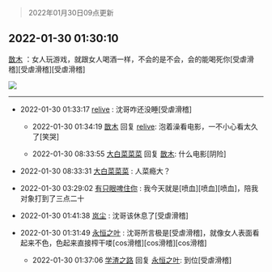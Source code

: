 > 2022年01月30日09点更新
<link rel="stylesheet" href="https://cdn.jsdelivr.net/gh/taotie6/sampleJSON@main/css/photo_show.css">
<meta name="referrer" content="no-referrer" />


 ## 2022-01-30 01:30:10 

 [㪚木](https://www.coolapk.com/feed/33193526?shareKey=M2VkYmQzNmJmOTAwNjFmNTgwMTU~) ：女人玩游戏，就跟女人喝酒一样，不会的是不会，会的能喝死你[受虐滑稽][受虐滑稽][受虐滑稽] 

<div class="album">
<img class="img-item" src="https://image.coolapk.com/feed/2019/0515/09/1081091_3748_1897@180x122.gif" />
</div>

 ------- 

- 2022-01-30 01:33:17 [relive](uid=1401589) : 沈哥咋还没睡[受虐滑稽] 

    - 2022-01-30 01:34:19 [㪚木](uid=1081091) 回复 [relive](uid=1401589): 泡着澡看电影，一不小心看太久了[笑哭] 

    - 2022-01-30 08:33:55 [大白菜菜菜](uid=2081020) 回复 [㪚木](uid=1081091): 什么电影[阴险] 

- 2022-01-30 08:33:31 [大白菜菜菜](uid=2081020) : 人菜瘾大？ 

- 2022-01-30 03:29:02 [有只眼啤住你](uid=4226102) : 我今天就是[喷血][喷血][喷血]，陪我对象打到了三点二十 

- 2022-01-30 01:41:38 [岚尘](uid=1308250) : 沈哥该休息了[受虐滑稽] 

- 2022-01-30 01:31:49 [永恒之叶](uid=4087136) : 沈哥所言极是[受虐滑稽]，就像女人表面看起来不色，色起来直接榨干喽[cos滑稽][cos滑稽][cos滑稽] 

    - 2022-01-30 01:37:06 [学渣之路](uid=935369) 回复 [永恒之叶](uid=4087136): 到位[受虐滑稽] 

